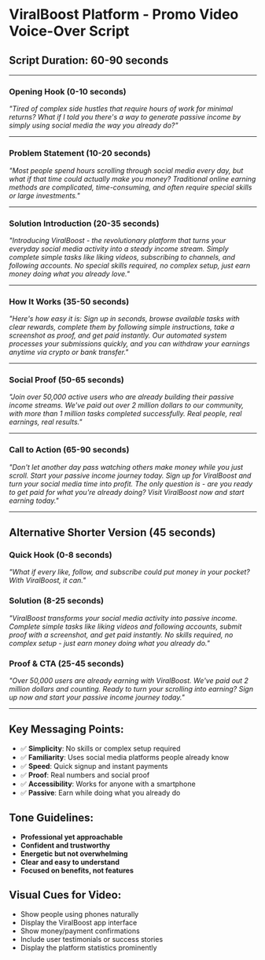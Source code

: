 # ViralBoost Platform - Promo Video Voice-Over Script

## **Script Duration: 60-90 seconds**

---

### **Opening Hook (0-10 seconds)**
*"Tired of complex side hustles that require hours of work for minimal returns? What if I told you there's a way to generate passive income by simply using social media the way you already do?"*

---

### **Problem Statement (10-20 seconds)**
*"Most people spend hours scrolling through social media every day, but what if that time could actually make you money? Traditional online earning methods are complicated, time-consuming, and often require special skills or large investments."*

---

### **Solution Introduction (20-35 seconds)**
*"Introducing ViralBoost - the revolutionary platform that turns your everyday social media activity into a steady income stream. Simply complete simple tasks like liking videos, subscribing to channels, and following accounts. No special skills required, no complex setup, just earn money doing what you already love."*

---

### **How It Works (35-50 seconds)**
*"Here's how easy it is: Sign up in seconds, browse available tasks with clear rewards, complete them by following simple instructions, take a screenshot as proof, and get paid instantly. Our automated system processes your submissions quickly, and you can withdraw your earnings anytime via crypto or bank transfer."*

---

### **Social Proof (50-65 seconds)**
*"Join over 50,000 active users who are already building their passive income streams. We've paid out over 2 million dollars to our community, with more than 1 million tasks completed successfully. Real people, real earnings, real results."*

---

### **Call to Action (65-90 seconds)**
*"Don't let another day pass watching others make money while you just scroll. Start your passive income journey today. Sign up for ViralBoost and turn your social media time into profit. The only question is - are you ready to get paid for what you're already doing? Visit ViralBoost now and start earning today."*

---

## **Alternative Shorter Version (45 seconds)**

### **Quick Hook (0-8 seconds)**
*"What if every like, follow, and subscribe could put money in your pocket? With ViralBoost, it can."*

### **Solution (8-25 seconds)**
*"ViralBoost transforms your social media activity into passive income. Complete simple tasks like liking videos and following accounts, submit proof with a screenshot, and get paid instantly. No skills required, no complex setup - just earn money doing what you already do."*

### **Proof & CTA (25-45 seconds)**
*"Over 50,000 users are already earning with ViralBoost. We've paid out 2 million dollars and counting. Ready to turn your scrolling into earning? Sign up now and start your passive income journey today."*

---

## **Key Messaging Points:**
- ✅ **Simplicity**: No skills or complex setup required
- ✅ **Familiarity**: Uses social media platforms people already know
- ✅ **Speed**: Quick signup and instant payments
- ✅ **Proof**: Real numbers and social proof
- ✅ **Accessibility**: Works for anyone with a smartphone
- ✅ **Passive**: Earn while doing what you already do

## **Tone Guidelines:**
- **Professional yet approachable**
- **Confident and trustworthy**
- **Energetic but not overwhelming**
- **Clear and easy to understand**
- **Focused on benefits, not features**

## **Visual Cues for Video:**
- Show people using phones naturally
- Display the ViralBoost app interface
- Show money/payment confirmations
- Include user testimonials or success stories
- Display the platform statistics prominently
